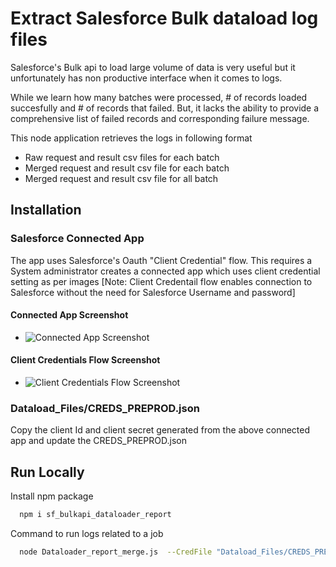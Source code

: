 
# Extract Salesforce Bulk dataload log files
Salesforce's Bulk api to load large volume of data is very useful but it unfortunately has non productive interface when it comes to logs.

While we learn how many batches were processed, # of records loaded succesfully and # of records that failed. But, it lacks the ability to provide a comprehensive list of failed records and corresponding failure message.

This node application retrieves the logs in following format
- Raw request and result csv files for each batch
- Merged request and result csv file for each batch
- Merged request and result csv file for all batch

## Installation

### Salesforce Connected App

The app uses Salesforce's Oauth "Client Credential" flow.
This requires a System administrator creates a connected app which uses client credential setting as per images
[Note: Client Credentail flow enables connection to Salesforce without the need for Salesforce Username and password]

#### Connected App Screenshot
- ![Connected App Screenshot](https://d259t2jj6zp7qm.cloudfront.net/images/20230328082158/image-46-1795x1000.png)

#### Client Credentials Flow Screenshot
- ![Client Credentials Flow Screenshot](https://d259t2jj6zp7qm.cloudfront.net/images/20230328082306/image-48.png)

### Dataload_Files/CREDS_PREPROD.json
Copy the client Id and client secret generated from the above connected app and update the CREDS_PREPROD.json

## Run Locally

Install npm package

```bash
  npm i sf_bulkapi_dataloader_report
```

Command to run logs related to a job 

```bash
  node Dataloader_report_merge.js  --CredFile "Dataload_Files/CREDS_PREPROD.json" --logfile "./Logs/" --jobId "750F400000ABJeb"
```
